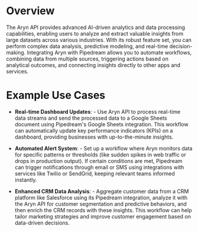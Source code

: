 # Overview

The Aryn API provides advanced AI-driven analytics and data processing capabilities, enabling users to analyze and extract valuable insights from large datasets across various industries. With its robust feature set, you can perform complex data analysis, predictive modeling, and real-time decision-making. Integrating Aryn with Pipedream allows you to automate workflows, combining data from multiple sources, triggering actions based on analytical outcomes, and connecting insights directly to other apps and services.

# Example Use Cases

- **Real-time Dashboard Updates**: - Use Aryn API to process real-time data streams and send the processed data to a Google Sheets document using Pipedream's Google Sheets integration. This workflow can automatically update key performance indicators (KPIs) on a dashboard, providing businesses with up-to-the-minute insights.

- **Automated Alert System**: - Set up a workflow where Aryn monitors data for specific patterns or thresholds (like sudden spikes in web traffic or drops in production output). If certain conditions are met, Pipedream can trigger notifications through email or SMS using integrations with services like Twilio or SendGrid, keeping relevant teams informed instantly.

- **Enhanced CRM Data Analysis**: - Aggregate customer data from a CRM platform like Salesforce using its Pipedream integration, analyze it with the Aryn API for customer segmentation and predictive behaviors, and then enrich the CRM records with these insights. This workflow can help tailor marketing strategies and improve customer engagement based on data-driven decisions.
